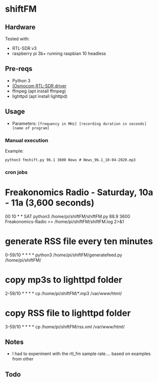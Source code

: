 # shiftFM

## Hardware

Tested with:
* RTL-SDR v3
* raspberry pi 3b+ running raspbian 10 headless


## Pre-reqs
* Python 3
* [(Osmocom RTL-SDR driver](https://osmocom.org/projects/rtl-sdr/wiki/Rtl-sdr)
* ffmpeg (apt install ffmpeg)
* lighttpd (apt install lighttpd)


## Usage
* Parameters: 
`[frequency in MHz] [recording duration in seconds] [name of program]`


### Manual execution
Example: 

`python3 fmshift.py 96.1 3600 News # News_96.1_10-04-2020.mp3` 



### cron jobs
# Freakonomics Radio - Saturday, 10a - 11a (3,600 seconds)
00 10 * * SAT python3 /home/pi/shiftFM/shiftFM.py 88.9 3600 Freakonomics-Radio >> /home/pi/shiftFM/shiftFM.log 2>&1

# generate RSS file every ten minutes
0-59/10 * * * * python3 /home/pi/shiftFM/generatefeed.py /home/pi/shiftFM/ 

# copy mp3s to lighttpd folder
2-59/10 * * * * cp /home/pi/shiftFM/*.mp3 /var/www/html/ 

# copy RSS file to lighttpd folder
3-59/10 * * * * cp /home/pi/shiftFM/rss.xml /var/www/html/




## Notes
* I had to experiment with the rtl_fm sample rate.... based on examples from other 


## Todo
